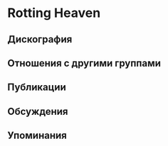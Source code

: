 # Rotting Heaven



## Дискография


## Отношения с другими группами


## Публикации


## Обсуждения


## Упоминания

